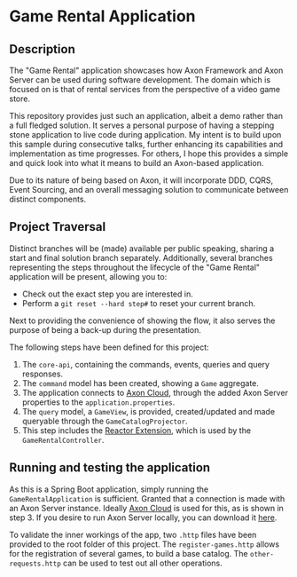 # Game Rental Application

## Description

The "Game Rental" application showcases how Axon Framework and Axon Server can be used during software development.
The domain which is focused on is that of rental services from the perspective of a video game store. 

This repository provides just such an application, albeit a demo rather than a full fledged solution.
It serves a personal purpose of having a stepping stone application to live code during application.
My intent is to build upon this sample during consecutive talks, further enhancing its capabilities and implementation as time progresses.
For others, I hope this provides a simple and quick look into what it means to build an Axon-based application.
 
Due to its nature of being based on Axon, it will incorporate DDD, CQRS, Event Sourcing, and an overall messaging solution to communicate between distinct components.
 
## Project Traversal

Distinct branches will be (made) available per public speaking, sharing a start and final solution branch separately.
Additionally, several branches representing the steps throughout the lifecycle of the "Game Rental" application will be present, allowing you to:
* Check out the exact step you are interested in.
* Perform a `git reset --hard step#` to reset your current branch.

Next to providing the convenience of showing the flow, it also serves the purpose of being a back-up during the presentation.

The following steps have been defined for this project:

1. The `core-api`, containing the commands, events, queries and query responses.
2. The `command` model has been created, showing a `Game` aggregate.
3. The application connects to [Axon Cloud](https://console.cloud.axoniq.io/), through the added Axon Server properties to the `application.properties`.
4. The `query` model, a `GameView`, is provided, created/updated and made queryable through the `GameCatalogProjector`.
5. This step includes the [Reactor Extension](https://github.com/AxonFramework/extension-reactor), which is used by the `GameRentalController`.

## Running and testing the application

As this is a Spring Boot application, simply running the `GameRentalApplication` is sufficient.
Granted that a connection is made with an Axon Server instance.
Ideally [Axon Cloud](https://console.cloud.axoniq.io/) is used for this, as is shown in step 3.
If you desire to run Axon Server locally, you can download it [here](http://download.axoniq.io/quickstart/AxonQuickstart.zip).

To validate the inner workings of the app, two `.http` files have been provided to the root folder of this project.
The `register-games.http` allows for the registration of several games, to build a base catalog.
The `other-requests.http` can be used to test out all other operations.